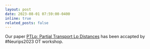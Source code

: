 ```yaml
---
layout: post
date: 2023-08-01 07:59:00-0400
inline: true
related_posts: false
---
```


Our paper [PTLp: Partial Transport Lp Distances](https://arxiv.org/pdf/2307.13571.pdf) has been accapted by #Neurips2023 OT workshop. 
